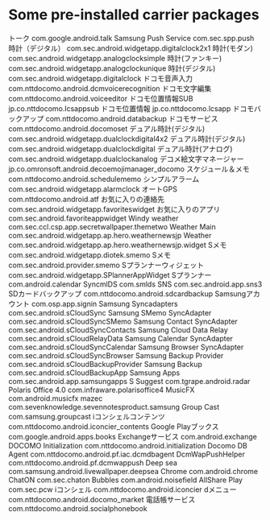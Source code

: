 
# Some pre-installed carrier packages
トーク	com.google.android.talk
Samsung Push Service	com.sec.spp.push
時計（デジタル）	com.sec.android.widgetapp.digitalclock2x1
時計(モダン)	com.sec.android.widgetapp.analogclocksimple
時計(ファンキー)	com.sec.android.widgetapp.analogclockunique
時計(デジタル)	com.sec.android.widgetapp.digitalclock
ドコモ音声入力	com.nttdocomo.android.dcmvoicerecognition
ドコモ文字編集	com.nttdocomo.android.voiceeditor
ドコモ位置情報SUB	jp.co.nttdocomo.lcsappsub
ドコモ位置情報	jp.co.nttdocomo.lcsapp
ドコモバックアップ	com.nttdocomo.android.databackup
ドコモサービス	com.nttdocomo.android.docomoset
デュアル時計(デジタル)	com.sec.android.widgetapp.dualclockdigital4x2
デュアル時計(デジタル)	com.sec.android.widgetapp.dualclockdigital
デュアル時計(アナログ)	com.sec.android.widgetapp.dualclockanalog
デコメ絵文字マネージャー	jp.co.omronsoft.android.decoemojimanager_docomo
スケジュール＆メモ	com.nttdocomo.android.schedulememo
シンプルアラーム	com.sec.android.widgetapp.alarmclock
オートGPS	com.nttdocomo.android.atf
お気に入りの連絡先	com.sec.android.widgetapp.favoriteswidget
お気に入りのアプリ	com.sec.android.favoriteappwidget
Windy weather	com.sec.ccl.csp.app.secretwallpaper.themetwo
Weather Main	com.sec.android.widgetapp.ap.hero.weathernewsjp
Weather	com.sec.android.widgetapp.ap.hero.weathernewsjp.widget
Sメモ	com.sec.android.widgetapp.diotek.smemo
Sメモ	com.sec.android.provider.smemo
Sプランナーウィジェット	com.sec.android.widgetapp.SPlannerAppWidget
Sプランナー	com.android.calendar
SyncmlDS	com.smlds
SNS	com.sec.android.app.sns3
SDカードバックアップ	com.nttdocomo.android.sdcardbackup
Samsungアカウント	com.osp.app.signin
Samsung Syncadapters	com.sec.android.sCloudSync
Samsung SMemo SyncAdapter	com.sec.android.sCloudSyncSMemo
Samsung Contact SyncAdapter	com.sec.android.sCloudSyncContacts
Samsung Cloud Data Relay	com.sec.android.sCloudRelayData
Samsung Calendar SyncAdapter	com.sec.android.sCloudSyncCalendar
Samsung Browser SyncAdapter	com.sec.android.sCloudSyncBrowser
Samsung Backup Provider	com.sec.android.sCloudBackupProvider
Samsung Backup	com.sec.android.sCloudBackupApp
Samsung Apps	com.sec.android.app.samsungapps
S Suggest	com.tgrape.android.radar
Polaris Office 4.0	com.infraware.polarisoffice4
MusicFX	com.android.musicfx
mazec	com.sevenknowledge.sevennotesproduct.samsung
Group Cast	com.samsung.groupcast
iコンシェルコンテンツ	com.nttdocomo.android.iconcier_contents
Google Playブックス	com.google.android.apps.books
Exchangeサービス	com.android.exchange
DOCOMO Initialization	com.nttdocomo.android.initialization
Docomo DB Agent	com.nttdocomo.android.pf.iac.dcmdbagent
DcmWapPushHelper	com.nttdocomo.android.pf.dcmwappush
Deep sea	com.samsung.android.livewallpaper.deepsea
Chrome	com.android.chrome
ChatON	com.sec.chaton
Bubbles	com.android.noisefield
AllShare Play	com.sec.pcw
iコンシェル	com.nttdocomo.android.iconcier
dメニュー	com.nttdocomo.android.docomo_market
電話帳サービス	com.nttdocomo.android.socialphonebook
